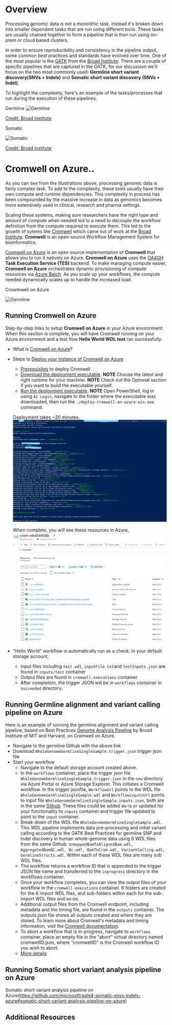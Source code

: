 # Overview

Processing genomic data is not a monolithic task, instead it's broken down into smaller dependent tasks that are run using different tools. These tasks are usually chained together to form a pipeline that is then run using on-prem or cloud based clusters.

In order to ensure reproducibility and consistency in the pipeline output, some common best practices and standards have evolved over time. One of the most popular is the [GATK](https://gatk.broadinstitute.org/hc/en-us) from the [Broad Institute](https://www.broadinstitute.org/). There are a couple of specific pipelines that are captured in the GATK, for our discussion we'll focus on the two most commonly used: **Germline short variant discovery(SNVs + Indels)** and **Somatic short variant discovery (SNVs + Indel)**.

To highlight the complexity, here's an example of the tasks/processes that run during the execution of these pipelines.

Germline
![Germline](./../99-Images/cromwell_germline_short.png)

[Credit: Broad Institute][1]

Somatic

![Somatic](./../99-Images/cromwell_somatic_short.png)

[Credit: Broad Institute][2]


# Cromwell on Azure..
As you can see from the illustrations above, processing genomic data is fairly complex task. To add to the complexity, these tools usually have their own compute and runtime dependencies. This complexity in process has been compounded by the massive increase in data as genomics becomes more extensively used in clinical, research and pharma settings. 

Scaling these systems, making sure researchers have the right type and amount of compute when needed led to a need to decouple the workflow definition from the compute required to execute them. This led to the growth of sytems like [Cromwell](https://github.com/broadinstitute/cromwell) which came out of work at the [Broad Institute](https://www.broadinstitute.org/). **Cromwell** is an open-source Workflow Management System for bioinformatics. 

[Cromwell on Azure](https://github.com/microsoft/CromwellOnAzure#Cromwell-on-Azure) is an open source implementation of **Cromwell** that allows you to run it natively on Azure. **Cromwell on Azure** uses the [GA4GH](https://github.com/ga4gh/wiki/wiki) **Task Execution Service (TES)** backend. To make managing compute easier, **Cromwell on Azure** orchestrates dynamic provisioning of compute resources via [Azure Batch](https://azure.microsoft.com/en-us/services/batch/). As you scale up your workflows, the compute needed dynamically scales up to handle the increased load.

Crowmwell on Azure

![Germline](./../99-Images/cromwell_azure.png)

## Running Cromwell on Azure

Step-by-step links to setup **Cromwell on Azure** in your Azure environment. When this section is complete, you will have Cromwell running on your Azure environment and a test flow **Hello World WDL test** ran successfully. 

- What is [Cromwell on Azure](https://github.com/microsoft/CromwellOnAzure#cromwell-on-azure)?
- Steps to [Deploy your instance of Cromwell on Azure](https://github.com/microsoft/CromwellOnAzure#deploy-your-instance-of-cromwell-on-azure)
    - [Prerequisites](https://github.com/microsoft/CromwellOnAzure#prerequisites) to deploy Cromwell
    - [Download the deployment executable](https://github.com/microsoft/CromwellOnAzure#download-the-deployment-executable). **NOTE** Choose the latest and right runtime for your machine.
      **NOTE** Check out the Optional section if you want to build the executable yourself.
    - [Run the deployment executable](https://github.com/microsoft/CromwellOnAzure#run-the-deployment-executable). **NOTE** Open PowerShell, log in using `Az Login`, navigate to the folder where the executable was downloaded, then run the `./deploy-cromwell-on-azure-win.exe` command.

    Deployment takes ~20 minutes.
    ![Deployment Process](./../99-Images/cromwell-deploy.png)

    When complete, you will see these resources in Azure,
    ![Cromwell Resources](./../99-Images/cromwell_resources.png)
- "Hello World" workflow is automatically run as a check. In your default storage account,
    - Input files including `test.wdl`, `inputFile.txt`and `testInputs.json` are found in `inputs/test` container 
    - Output files are found in `cromwell-executions` container
    - After completion, the trigger JSON will be in `workflows` container in `succeeded` directory.

## Running Germline alignment and variant calling pipeline on Azure

Here is an example of running the germline alignment and variant calling pipeline, based on Best Practices [Genome Analysis Pipeline](https://github.com/microsoft/gatk4-genome-processing-pipeline-azure#germline-alignment-and-variant-calling-pipeline-on-azure) by Broad Institute of MIT and Harvard, on Cromwell on Azure.

- Navigate to the germline Github with the above link
- Download `WholeGenomeGermlineSingleSample.trigger.json` trigger json file
- Start your workflow
    - Navigate to the default storage account created above. 
    - In the `workflows` container, place the trigger json file `WholeGenomeGermlineSingleSample.trigger.json` in the `new` directory via Azure Portal or Azure Storage Explorer. This initiates a Cromwell workflow. In the trigger jsonfile, `WorkflowUrl` points to the WDL file `WholeGenomeGermlineSingleSample.wdl` and `WorkflowinputsUrl` points to input file `WholeGenomeGermlineSingleSample.inputs.json`, both are in the same [Github](https://github.com/microsoft/gatk4-genome-processing-pipeline-azure#germline-alignment-and-variant-calling-pipeline-on-azure). These files could be added as-is or updated for your functionality to `inputs` container and trigger file updated to point to the `input` container.
    - Break-down of the WDL file `WholeGenomeGermlineSingleSample.wdl`. This WDL pipeline implements data pre-processing and initial variant calling according to the GATK Best Practices for germline SNP and Indel discovery in human whole-genome data using 6 WDL files from the same Github: `UnmappedBamToAlignedBam.wdl, AggregatedBamQC.wdl, Qc.wdl, BamToCram.wdl, VariantCalling.wdl, GermlineStructs.wdl`. Within each of these WDL files are many sub WDL files.
    - The workflow returns a workflow ID that is appended to the trigger JSON file name and transferred to the `inprogress` directory in the workflows container. 
    - Once your workflow completes, you can view the output files of your workflow in the `cromwell-executions` container. 6 folders are created for the 6 import WDL files, and sub-folders within each for the sub-import WDL files and so on.
    - Additional output files from the Cromwell endpoint, including metadata and the timing file, are found in the `outputs` container. The outputs.json file shows all outputs created and where they are stored. To learn more about Cromwell's metadata and timing information, visit the [Cromwell documentation](https://cromwell.readthedocs.io/en/stable/).
    - To abort a workflow that is in-progress, navigate to `workflows` container, place an empty file in the "abort" virtual directory named cromwellID.json, where "cromwellID" is the Cromwell workflow ID you wish to abort.
    - [More details](https://github.com/microsoft/CromwellOnAzure/blob/master/docs/managing-your-workflow.md/#start-your-workflow)

## Running Somatic short variant analysis pipeline on Azure
Somatic short variant analysis pipeline on Azure(https://github.com/microsoft/gatk4-somatic-snvs-indels-azure#somatic-short-variant-analysis-pipeline-on-azure)

## Additional Resources

[1]: https://gatk.broadinstitute.org/hc/en-us/articles/360035535932-Germline-short-variant-discovery-SNPs-Indels-
[2]: https://gatk.broadinstitute.org/hc/en-us/articles/360035894731-Somatic-short-variant-discovery-SNVs-Indels-

